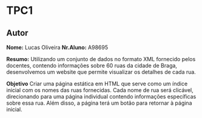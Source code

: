 # TPC1

## Autor

**Nome:** Lucas Oliveira
**Nr.Aluno:** A98695

**Resumo:** Utilizando um conjunto de dados no formato XML fornecido pelos docentes, contendo informações sobre 60 ruas da cidade de Braga, desenvolvemos um website que permite visualizar os detalhes de cada rua.

**Objetivo** Criar uma página estática em HTML que serve como um índice inicial com os nomes das ruas fornecidas. Cada nome de rua será clicável, direcionando para uma página individual contendo informações específicas sobre essa rua. Além disso, a página terá um botão para retornar à página inicial.